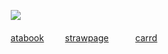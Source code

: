 ㅤㅤ![](https://file.garden/Z3q0Rqna_FBI9OSr/Red.png)

ㅤㅤ[atabook](https://trainerred.atabook.org/)
ㅤㅤ [strawpage](https://trainerred.straw.page/)
ㅤㅤㅤ[carrd](https://immutableboy.carrd.co)

